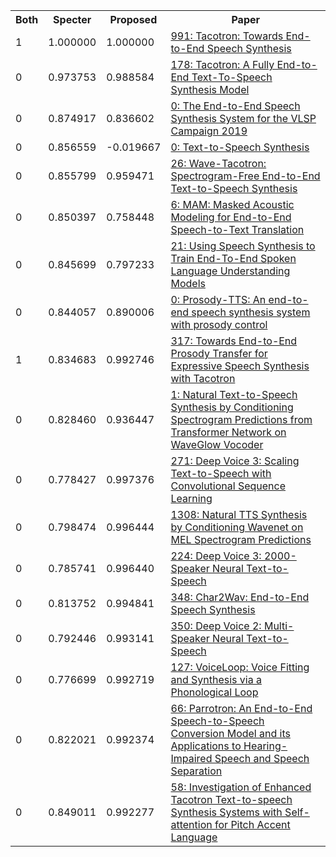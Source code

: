 <html><table><tr>
<th>Both</th>
<th>Specter</th>
<th>Proposed</th>
<th>Paper</th>
</tr>
<tr>
<td>1</td>
<td>1.000000</td>
<td>1.000000</td>
<td><a href="https://www.semanticscholar.org/paper/a072c2a400f62f720b68dc54a662fb1ae115bf06">991: Tacotron: Towards End-to-End Speech Synthesis</a></td>
</tr>
<tr>
<td>0</td>
<td>0.973753</td>
<td>0.988584</td>
<td><a href="https://www.semanticscholar.org/paper/4185286ec9d65086803c3ddf1cae1b27a9d6b5bb">178: Tacotron: A Fully End-to-End Text-To-Speech Synthesis Model</a></td>
</tr>
<tr>
<td>0</td>
<td>0.874917</td>
<td>0.836602</td>
<td><a href="https://www.semanticscholar.org/paper/ea7b03fe1f0efd2e72b47528d1bbb1704e3e1248">0: The End-to-End Speech Synthesis System for the VLSP Campaign 2019</a></td>
</tr>
<tr>
<td>0</td>
<td>0.856559</td>
<td>-0.019667</td>
<td><a href="https://www.semanticscholar.org/paper/b181ebffce09b815538b2d5222a621ebd57c4b83">0: Text-to-Speech Synthesis</a></td>
</tr>
<tr>
<td>0</td>
<td>0.855799</td>
<td>0.959471</td>
<td><a href="https://www.semanticscholar.org/paper/82e9fdf3dd75b39ac7205b109cfdb60eb28d8f34">26: Wave-Tacotron: Spectrogram-Free End-to-End Text-to-Speech Synthesis</a></td>
</tr>
<tr>
<td>0</td>
<td>0.850397</td>
<td>0.758448</td>
<td><a href="https://www.semanticscholar.org/paper/63a0a6f49afccce002d58a4b82ba523d6d40726b">6: MAM: Masked Acoustic Modeling for End-to-End Speech-to-Text Translation</a></td>
</tr>
<tr>
<td>0</td>
<td>0.845699</td>
<td>0.797233</td>
<td><a href="https://www.semanticscholar.org/paper/b85fa2d6ba4f464149574ab087b61b3901f2f5d2">21: Using Speech Synthesis to Train End-To-End Spoken Language Understanding Models</a></td>
</tr>
<tr>
<td>0</td>
<td>0.844057</td>
<td>0.890006</td>
<td><a href="https://www.semanticscholar.org/paper/038ede76e6c9122f56178c956fb58015e9f18155">0: Prosody-TTS: An end-to-end speech synthesis system with prosody control</a></td>
</tr>
<tr>
<td>1</td>
<td>0.834683</td>
<td>0.992746</td>
<td><a href="https://www.semanticscholar.org/paper/3ab94d79b76d5a9488ce84e3f7490c3c48f2cc33">317: Towards End-to-End Prosody Transfer for Expressive Speech Synthesis with Tacotron</a></td>
</tr>
<tr>
<td>0</td>
<td>0.828460</td>
<td>0.936447</td>
<td><a href="https://www.semanticscholar.org/paper/34552bf910182e384f962b8178ec0e9ea232cac1">1: Natural Text-to-Speech Synthesis by Conditioning Spectrogram Predictions from Transformer Network on WaveGlow Vocoder</a></td>
</tr>
<tr>
<td>0</td>
<td>0.778427</td>
<td>0.997376</td>
<td><a href="https://www.semanticscholar.org/paper/e142e52af456af42c6dfa55a15f11706b0c95531">271: Deep Voice 3: Scaling Text-to-Speech with Convolutional Sequence Learning</a></td>
</tr>
<tr>
<td>0</td>
<td>0.798474</td>
<td>0.996444</td>
<td><a href="https://www.semanticscholar.org/paper/1a2599e467e855f845dcbf9282f8bdbd97b85708">1308: Natural TTS Synthesis by Conditioning Wavenet on MEL Spectrogram Predictions</a></td>
</tr>
<tr>
<td>0</td>
<td>0.785741</td>
<td>0.996440</td>
<td><a href="https://www.semanticscholar.org/paper/852120feb37d2dc136d1c6916b52b9baabfc2e11">224: Deep Voice 3: 2000-Speaker Neural Text-to-Speech</a></td>
</tr>
<tr>
<td>0</td>
<td>0.813752</td>
<td>0.994841</td>
<td><a href="https://www.semanticscholar.org/paper/9203d6c076bffe87336f2ea91f5851436c02dbe6">348: Char2Wav: End-to-End Speech Synthesis</a></td>
</tr>
<tr>
<td>0</td>
<td>0.792446</td>
<td>0.993141</td>
<td><a href="https://www.semanticscholar.org/paper/5a5bcfda3b753f8266b9ba27d34fc86b6d374a1b">350: Deep Voice 2: Multi-Speaker Neural Text-to-Speech</a></td>
</tr>
<tr>
<td>0</td>
<td>0.776699</td>
<td>0.992719</td>
<td><a href="https://www.semanticscholar.org/paper/7e8f697f19c5d7d95f859e1ad6bcc219a902f52b">127: VoiceLoop: Voice Fitting and Synthesis via a Phonological Loop</a></td>
</tr>
<tr>
<td>0</td>
<td>0.822021</td>
<td>0.992374</td>
<td><a href="https://www.semanticscholar.org/paper/940016df38b80c5f3fd9db411e722f58a9d7e227">66: Parrotron: An End-to-End Speech-to-Speech Conversion Model and its Applications to Hearing-Impaired Speech and Speech Separation</a></td>
</tr>
<tr>
<td>0</td>
<td>0.849011</td>
<td>0.992277</td>
<td><a href="https://www.semanticscholar.org/paper/25def57da152f1b5fb877d126703bc59f0277208">58: Investigation of Enhanced Tacotron Text-to-speech Synthesis Systems with Self-attention for Pitch Accent Language</a></td>
</tr>
</table></html>
